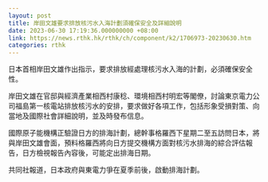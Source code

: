 ```yaml
---
layout: post
title: 岸田文雄要求排放核污水入海計劃須確保安全及詳細說明
date: 2023-06-30 17:19:36.000000000 +08:00
link: https://news.rthk.hk/rthk/ch/component/k2/1706973-20230630.htm
categories: rthk
---
```


日本首相岸田文雄作出指示，要求排放經處理核污水入海的計劃，必須確保安全性。

岸田文雄在官邸與經濟產業相西村康稔、環境相西村明宏等閣僚，討論東京電力公司福島第一核電站排放核污水的安排，要求做好各項工作，包括形象受損對策、向當地及國際社會詳細說明，並及時發布信息。

國際原子能機構正驗證日方的排海計劃，總幹事格羅西下星期二至五訪問日本，將與岸田文雄會面，預料格羅西將向日方提交機構方面對核污水排海的綜合評估報告，日方檢視報告內容後，可能定出排海日期。

共同社報道，日本政府與東電力爭在夏季前後，啟動排海計劃。
